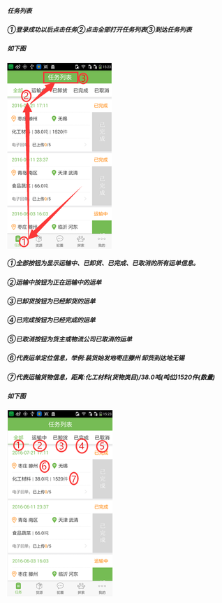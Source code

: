 ##### 任务列表

##### ①登录成功以后点击任务②点击全部打开任务列表③到达任务列表

##### 如下图

![](/assets/任务列表123.png)

##### ①全部按钮为显示运输中、已卸货、已完成、已取消的所有运单信息。

##### ②运输中按钮为正在运输中的运单

##### ③已卸货按钮为已经卸货的运单

##### ④已完成按钮为已经完成的运单

##### ⑤已取消按钮为货主或物流公司已取消的运单

##### ⑥代表运单定位信息，举例:装货始发地枣庄滕州 卸货到达地无锡

##### ⑦代表运输货物信息，距离:化工材料\(货物类目\)\/38.0吨\(吨位\)1520件\(数量\)

##### 如下图

![](/assets/QQ图片20160831103712.png)

